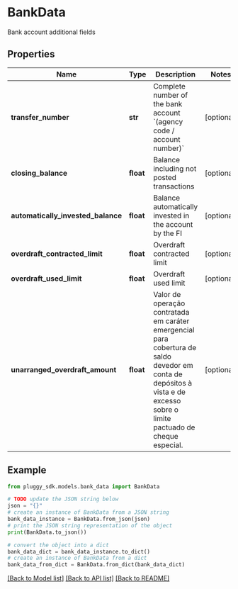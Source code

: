 # BankData

Bank account additional fields

## Properties

Name | Type | Description | Notes
------------ | ------------- | ------------- | -------------
**transfer_number** | **str** | Complete number of the bank account &#x60;(agency code / account number)&#x60; | [optional] 
**closing_balance** | **float** | Balance including not posted transactions | [optional] 
**automatically_invested_balance** | **float** | Balance automatically invested in the account by the FI | [optional] 
**overdraft_contracted_limit** | **float** | Overdraft contracted limit | [optional] 
**overdraft_used_limit** | **float** | Overdraft used limit | [optional] 
**unarranged_overdraft_amount** | **float** | Valor de operação contratada em caráter emergencial para cobertura de saldo devedor em conta de depósitos à vista e de excesso sobre o limite pactuado de cheque especial. | [optional] 

## Example

```python
from pluggy_sdk.models.bank_data import BankData

# TODO update the JSON string below
json = "{}"
# create an instance of BankData from a JSON string
bank_data_instance = BankData.from_json(json)
# print the JSON string representation of the object
print(BankData.to_json())

# convert the object into a dict
bank_data_dict = bank_data_instance.to_dict()
# create an instance of BankData from a dict
bank_data_from_dict = BankData.from_dict(bank_data_dict)
```
[[Back to Model list]](../README.md#documentation-for-models) [[Back to API list]](../README.md#documentation-for-api-endpoints) [[Back to README]](../README.md)


